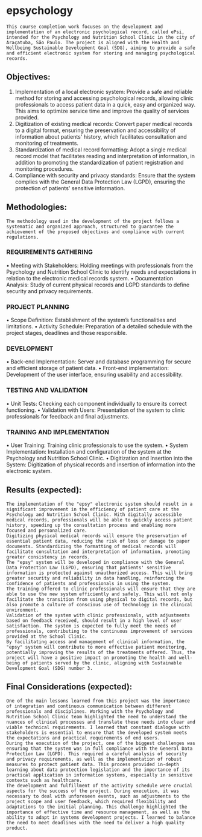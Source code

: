 # epsychology

	This course completion work focuses on the development and implementation of an electronic psychological record, called ePsi, intended for the Psychology and Nutrition School Clinic in the city of Araçatuba, São Paulo. The project is aligned with the Health and Wellbeing Sustainable Development Goal (SDG), aiming to provide a safe and efficient electronic system for storing and managing psychological records.

## Objectives:

1. Implementation of a local electronic system: Provide a safe and reliable method for storing and accessing psychological records, allowing clinic professionals to access patient data in a quick, easy and organized way. This aims to optimize service time and improve the quality of services provided.
2. Digitization of existing medical records: Convert paper medical records to a digital format, ensuring the preservation and accessibility of information about patients' history, which facilitates consultation and monitoring of treatments.
3. Standardization of medical record formatting: Adopt a single medical record model that facilitates reading and interpretation of information, in addition to promoting the standardization of patient registration and monitoring procedures.
4. Compliance with security and privacy standards: Ensure that the system complies with the General Data Protection Law (LGPD), ensuring the protection of patients' sensitive information.

## Methodologies:

	The methodology used in the development of the project follows a systematic and organized approach, structured to guarantee the achievement of the proposed objectives and compliance with current regulations.

### REQUIREMENTS GATHERING
• Meeting with Stakeholders: Holding meetings with professionals from the Psychology and Nutrition School Clinic to identify needs and expectations in relation to the electronic medical records system.
• Documentation Analysis: Study of current physical records and LGPD standards to define security and privacy requirements.

### PROJECT PLANNING
• Scope Definition: Establishment of the system’s functionalities and limitations.
• Activity Schedule: Preparation of a detailed schedule with the project stages, deadlines and those responsible.

### DEVELOPMENT
• Back-end Implementation: Server and database programming for secure and efficient storage of patient data.
• Front-end implementation: Development of the user interface, ensuring usability and accessibility.

### TESTING AND VALIDATION
• Unit Tests: Checking each component individually to ensure its correct functioning.
• Validation with Users: Presentation of the system to clinic professionals for feedback and final adjustments.

### TRAINING AND IMPLEMENTATION
• User Training: Training clinic professionals to use the system.
• System Implementation: Installation and configuration of the system at the Psychology and Nutrition School Clinic.
• Digitization and Insertion into the System: Digitization of physical records and insertion of information into the electronic system.

## Results (expected):

	The implementation of the "epsy" electronic system should result in a significant improvement in the efficiency of patient care at the Psychology and Nutrition School Clinic. With digitally accessible medical records, professionals will be able to quickly access patient history, speeding up the consultation process and enabling more focused and personalized care.
	Digitizing physical medical records will ensure the preservation of essential patient data, reducing the risk of loss or damage to paper documents. Standardizing the formatting of medical records will facilitate consultation and interpretation of information, promoting greater consistency in records.
	The "epsy" system will be developed in compliance with the General Data Protection Law (LGPD), ensuring that patients' sensitive information is protected against unauthorized access. This will bring greater security and reliability in data handling, reinforcing the confidence of patients and professionals in using the system.
	The training offered to clinic professionals will ensure that they are able to use the new system efficiently and safely. This will not only facilitate the transition from using physical to digital records, but also promote a culture of conscious use of technology in the clinical environment.
	Validation of the system with clinic professionals, with adjustments based on feedback received, should result in a high level of user satisfaction. The system is expected to fully meet the needs of professionals, contributing to the continuous improvement of services provided at the School Clinic.
	By facilitating access and management of clinical information, the "epsy" system will contribute to more effective patient monitoring, potentially improving the results of the treatments offered. Thus, the project will have a positive impact on promoting the health and well-being of patients served by the clinic, aligning with Sustainable Development Goal (SDG) number 3.

 ## Final Considerations (expected):
 
	One of the main lessons learned from this project was the importance of integration and continuous communication between different professionals and disciplines. Working with the Psychology and Nutrition School Clinic team highlighted the need to understand the nuances of clinical processes and translate these needs into clear and viable technical requirements. I learned that constant dialogue with stakeholders is essential to ensure that the developed system meets the expectations and practical requirements of end users.
	During the execution of the project, one of the biggest challenges was ensuring that the system was in full compliance with the General Data Protection Law (LGPD). This required a careful analysis of security and privacy requirements, as well as the implementation of robust measures to protect patient data. This process provided in-depth learning about data protection legislation and the importance of its practical application in information systems, especially in sensitive contexts such as healthcare.
	The development and fulfillment of the activity schedule were crucial aspects for the success of the project. During execution, it was necessary to deal with unforeseen events, such as adjustments to the project scope and user feedback, which required flexibility and adaptations to the initial planning. This challenge highlighted the importance of effective time and resource management, as well as the ability to adapt in systems development projects. I learned to balance the need to meet deadlines with the need to deliver a high quality product.
